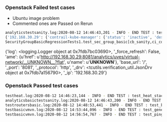 ### Openstack Failed test cases
* Ubuntu image problem 
* Commented ones are Passed on Rerun
```sh
analyticstestsanity.log:2020-08-12 14:46:43,201 - INFO - END TEST : test_contrail_status : FAILED[0:01:32]
{'192.168.30.29': {'contrail-kube-manager': {'status': 'inactive', 'description': None}}})
SecurityGroupBasicRegressionTests1.test_sec_group_basic[cb_sanity,ci_contrail_go_kolla_ocata_sanity,ci_sanity,rerun,sanity,suite1,vcenter]: FAILED[]
```
{'log': <logging.Logger object at 0x7fdb7bc03690>, '_force_refresh': False, 'ame': {u'href': u'http://192.168.30.29:8081/analytics/uves/virtual-network/__UNKNOWN__?flat', u'name': u'__UNKNOWN__'}, 'base_url': '/', '_port': '8081', '_protocol': 'http', '_drv': <tcutils.verification_util.JsonDrv object at 0x7fdb7a156790>, '_ip': '192.168.30.29'}

### Openstack Passed test cases
```sh
testheat.log:2020-08-12 14:46:23,144 - INFO - END TEST : test_heat_stacks_list : PASSED[0:01:02]
analyticsbasictestsanity.log:2020-08-12 14:46:43,200 - INFO - END TEST : test_verify_object_logs : PASSED[0:01:30]
testroutersbasic.log:2020-08-12 14:48:53,441 - INFO - END TEST : test_basic_snat_behavior_without_external_connectivity : PASSED[0:02:01]
testbasicvmvn.log:2020-08-12 14:53:44,096 - INFO - END TEST : test_generic_link_local_service : PASSED[0:01:33]
testbasicvmvn.log:2020-08-12 14:56:54,767 - INFO - END TEST : test_ping_within_vn_two_vms_two_different_subnets : PASSED[0:03:10]
```